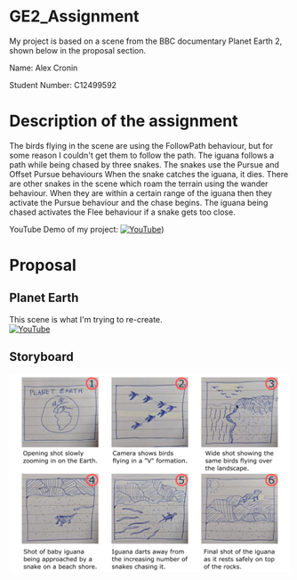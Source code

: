 # GE2_Assignment
My project is based on a scene from the BBC documentary Planet Earth 2, shown below in the proposal section.

Name: Alex Cronin

Student Number: C12499592

# Description of the assignment

The birds flying in the scene are using the FollowPath behaviour, but for some reason I couldn't get them to follow the path.
The iguana follows a path while being chased by three snakes.
The snakes use the Pursue and Offset Pursue behaviours
When the snake catches the iguana, it dies.
There are other snakes in the scene which roam the terrain using the wander behaviour. When they are within a certain range of the iguana then they activate the Pursue behaviour and the chase begins. The iguana being chased activates the Flee behaviour if a snake gets too close.

YouTube Demo of my project:
[![YouTube](http://img.youtube.com/vi/PUb2hysqFL8/0.jpg)](https://youtu.be/PUb2hysqFL8))

# Proposal

## Planet Earth
This scene is what I'm trying to re-create.  </br>
[![YouTube](http://img.youtube.com/vi/Rv9hn4IGofM/0.jpg)](https://youtu.be/Rv9hn4IGofM)

## Storyboard
![Layout](/Storyboard/Storyboard.png) </br>
